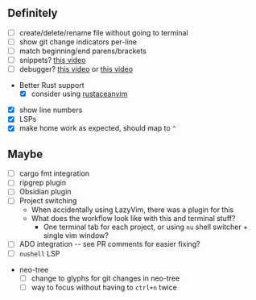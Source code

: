 ## Definitely
- [ ] create/delete/rename file without going to terminal
- [ ] show git change indicators per-line
- [ ] match beginning/end parens/brackets
- [ ] snippets? [this video](https://www.youtube.com/watch?v=iXIwm4mCpuc&list=PLsz00TDipIffreIaUNk64KxTIkQaGguqn&index=5)
- [ ] debugger? [this video](https://www.youtube.com/watch?v=E2mKJ73M9pg) or [this video](https://www.youtube.com/watch?v=oYzZxi3SSnM&list=PLsz00TDipIffreIaUNk64KxTIkQaGguqn&index=6)
- Better Rust support
  - [x] consider using [rustaceanvim](https://github.com/mrcjkb/rustaceanvim)
- [x] show line numbers
- [x] LSPs
- [x] make home work as expected, should map to `^`

## Maybe
- [ ] cargo fmt integration
- [ ] ripgrep plugin
- [ ] Obsidian plugin
- [ ] Project switching
  - When accidentally using LazyVim, there was a plugin for this
  - What does the workflow look like with this and terminal stuff?
    - One terminal tab for each project, or using `nu` shell switcher + single vim window?
- [ ] ADO integration -- see PR comments for easier fixing?
- [ ] `nushell` LSP
- neo-tree
  - [ ] change to glyphs for git changes in neo-tree
  - [ ] way to focus without having to `ctrl+n` twice
